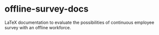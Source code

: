 # offline-survey-docs
LaTeX documentation to evaluate the possibilities of continuous employee survey with an offline workforce.
